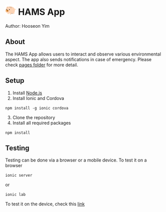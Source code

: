 # <a href="https://github.com/MajeedMirza/HAMS"><img border="0" alt="The Home Monitoring and Automation System" src="../Resources/icon.png" width="34" height="34" /></a> HAMS App
Author: Hooseon Yim
## About
The HAMS App allows users to interact and observe various environmental aspect. The app also sends notifications in case of emergency.
Please check [pages folder](src/pages) for more detail.
## Setup
1. Install [Node.js](https://nodejs.org/en/)
2. Install Ionic and Cordova
```
npm install -g ionic cordova
```
3. Clone the repository
4. Install all required packages
```
npm install
```

## Testing
Testing can be done via a browser or a mobile device.
To test it on a browser
```
ionic server
```
or 
```
ionic lab
```

To test it on the device, check this [link](https://ionicframework.com/docs/intro/deploying/)
